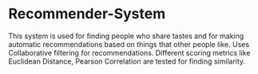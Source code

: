 # Recommender-System
This system is used for finding people who share tastes and for making automatic recommendations based on things that other people like. Uses Collaborative filtering for recommendations.
Different scoring metrics like Euclidean Distance, Pearson Correlation are tested for finding similarity.
